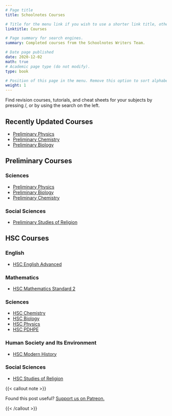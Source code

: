 ```yaml
---
# Page title
title: Schoolnotes Courses

# Title for the menu link if you wish to use a shorter link title, otherwise remove this option.
linktitle: Courses

# Page summary for search engines.
summary: Completed courses from the Schoolnotes Writers Team.

# Date page published
date: 2020-12-02
math: true
# Academic page type (do not modify).
type: book

# Position of this page in the menu. Remove this option to sort alphabetically.
weight: 1
---
```


Find revision courses, tutorials, and cheat sheets for your subjects by pressing <span class="sidebar-search-shortcut">/</span>, or by using the search on the left.

## Recently Updated Courses

- [Preliminary Physics](physics-prelim/)
- [Preliminary Chemistry](chemistry-prelim/)
- [Preliminary Biology](biology-preliminary/)

## Preliminary Courses

### Sciences

- [Preliminary Physics](physics-prelim/)
- [Preliminary Biology](biology-preliminary/)
- [Preliminary Chemistry](chemistry-prelim/)

### Social Sciences

- [Preliminary Studies of Religion](sor-prelim/)

## HSC Courses

### English

- [HSC English Advanced](english-advanced-hsc/)

### Mathematics

- [HSC Mathematics Standard 2](mathematics-standard-hsc/)

### Sciences

- [HSC Chemistry](chemistry-hsc/)
- [HSC Biology](biology-hsc/)
- [HSC Physics](physics-hsc/)
- [HSC PDHPE](pdhpe-hsc/)

### Human Society and Its Environment

- [HSC Modern History](modern-hsc/)

### Social Sciences

- [HSC Studies of Religion](sor-hsc/)

{{< callout note >}}

Found this post useful? [Support us on Patreon.](https://patreon.com/schoolnotes)

{{< /callout >}}
